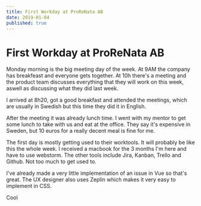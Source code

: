 ```yaml
---
title: First Workday at ProReNata AB
date: 2019-01-04
published: true
---
```


# First Workday at ProReNata AB

Monday morning is the big meeting day of the week. At 9AM the company has breakfeast and everyone gets together. 
At 10h there's a meeting and the product team discusses everything that they will work on this week, aswell as discussing what they did last week. 

I arrived at 8h20, got a good breakfast and attended the meetings, which are usually in Swedish but this time they did it in English.


After the meeting it was already lunch time. I went with my mentor to get some lunch to take with us and eat at the office. They say it's expensive in Sweden, but 10 euros for a really decent meal is fine for me.


The first day is mostly getting used to their worktools. It will probably be like this the whole week. I received a macbook for the 3 months I'm here and have to use webstorm. The other tools include Jira, Kanban, Trello and Github. Not too much to get used to.


I've already made a very little implementation of an issue in Vue so that's great. The UX designer also uses Zeplin which makes it very easy to implement in CSS.

Cool